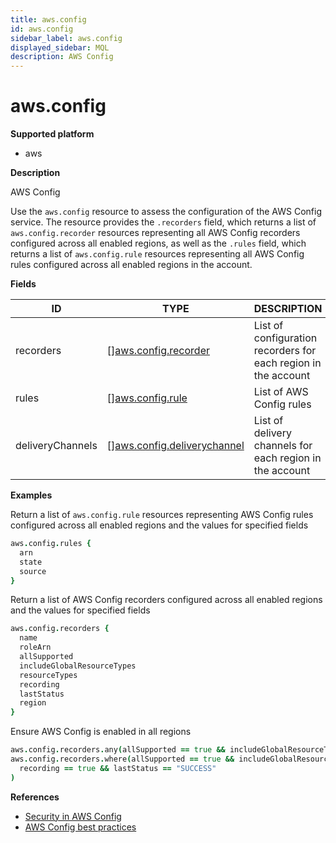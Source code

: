 ```yaml
---
title: aws.config
id: aws.config
sidebar_label: aws.config
displayed_sidebar: MQL
description: AWS Config
---
```


# aws.config

**Supported platform**

- aws

**Description**

AWS Config

Use the `aws.config` resource to assess the configuration of the AWS Config service. The resource provides the `.recorders` field, which returns a list of `aws.config.recorder` resources representing all AWS Config recorders configured across all enabled regions, as well as the `.rules` field, which returns a list of `aws.config.rule` resources representing all AWS Config rules configured across all enabled regions in the account.

**Fields**

| ID               | TYPE                                                                  | DESCRIPTION                                                    |
| ---------------- | --------------------------------------------------------------------- | -------------------------------------------------------------- |
| recorders        | &#91;&#93;[aws.config.recorder](aws.config.recorder.md)               | List of configuration recorders for each region in the account |
| rules            | &#91;&#93;[aws.config.rule](aws.config.rule.md)                       | List of AWS Config rules                                       |
| deliveryChannels | &#91;&#93;[aws.config.deliverychannel](aws.config.deliverychannel.md) | List of delivery channels for each region in the account       |

**Examples**

Return a list of `aws.config.rule` resources representing AWS Config rules configured across all enabled regions and the values for specified fields

```coffeescript
aws.config.rules {
  arn
  state
  source
}
```

Return a list of AWS Config recorders configured across all enabled regions and the values for specified fields

```coffeescript
aws.config.recorders {
  name
  roleArn
  allSupported
  includeGlobalResourceTypes
  resourceTypes
  recording
  lastStatus
  region
}
```

Ensure AWS Config is enabled in all regions

```coffeescript
aws.config.recorders.any(allSupported == true && includeGlobalResourceTypes == true)
aws.config.recorders.where(allSupported == true && includeGlobalResourceTypes == true).all(
  recording == true && lastStatus == "SUCCESS"
)
```

**References**

- [Security in AWS Config](https://docs.aws.amazon.com/config/latest/developerguide/security.html)
- [AWS Config best practices](https://aws.amazon.com/blogs/mt/aws-config-best-practices/)
